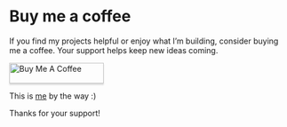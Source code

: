 Buy me a coffee
===============

If you find my projects helpful or enjoy what I’m building, consider buying me a coffee. Your support helps keep new ideas coming.

<a href="https://www.buymeacoffee.com/rubendhz" target="_blank"><img src="https://www.buymeacoffee.com/assets/img/custom_images/orange_img.png" alt="Buy Me A Coffee" style="height: 37px !important;width: 170px !important;box-shadow: 0px 3px 2px 0px rgba(190, 190, 190, 0.5) !important;-webkit-box-shadow: 0px 3px 2px 0px rgba(190, 190, 190, 0.5) !important;" ></a>

This is [me](https://www.linkedin.com/in/rubendz/) by the way :) 

Thanks for your support!
